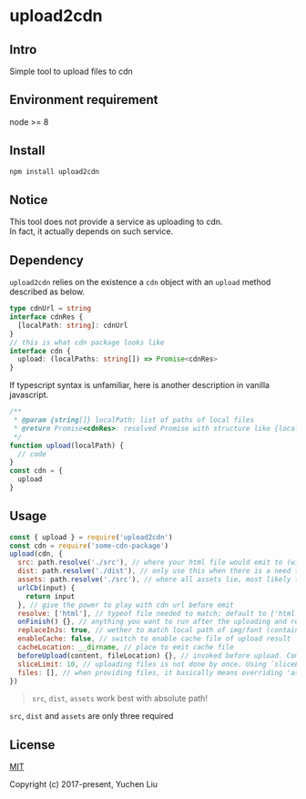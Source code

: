 # upload2cdn

## Intro

Simple tool to upload files to cdn

## Environment requirement

node >= 8

## Install

```bash
npm install upload2cdn
```

## Notice

This tool does not provide a service as uploading to cdn.<br>
In fact, it actually depends on such service.<br>

## Dependency

`upload2cdn` relies on the existence a `cdn` object with an `upload` method described as below.

```typescript
type cdnUrl = string
interface cdnRes {
  [localPath: string]: cdnUrl
}
// this is what cdn package looks like
interface cdn {
  upload: (localPaths: string[]) => Promise<cdnRes>
}
```

If typescript syntax is unfamiliar, here is another description in vanilla javascript.

```js
/**
 * @param {string[]} localPath: list of paths of local files
 * @return Promise<cdnRes>: resolved Promise with structure like {localPath: cdnUrl}
 */
function upload(localPath) {
  // code
}
const cdn = {
  upload
}
```

## Usage

```js
const { upload } = require('upload2cdn')
const cdn = require('some-cdn-package')
upload(cdn, {
  src: path.resolve('./src'), // where your html file would emit to (with reference to local js/css files)
  dist: path.resolve('./dist'), // only use this when there is a need to separate origin outputs with cdn ones
  assets: path.resolve('./src'), // where all assets lie, most likely the same as src property
  urlCb(input) {
    return input
  }, // give the power to play with cdn url before emit
  resolve: ['html'], // typeof file needed to match; default to ['html']
  onFinish() {}, // anything you want to run after the uploading and replacing process
  replaceInJs: true, // wether to match local path of img/font (contained in assets directory) in js files and replace them with cdn ones
  enableCache: false, // switch to enable cache file of upload result
  cacheLocation: __dirname, // place to emit cache file
  beforeUpload(content, fileLocation) {}, // invoked before upload. Compression can be done here. Argument content is String type and you need to return compressed/updated content in String type too
  sliceLimit: 10, // uploading files is not done by once. Using `sliceLimit` you can limit the number of files being uploaded at the same time
  files: [], // when providing files, it basically means overriding 'assets' fields, and only use the files you provide as assets
})
```

> `src`, `dist`, `assets` work best with absolute path!

`src`, `dist` and `assets` are only three required

## License

[MIT](http://opensource.org/licenses/MIT)

Copyright (c) 2017-present, Yuchen Liu
